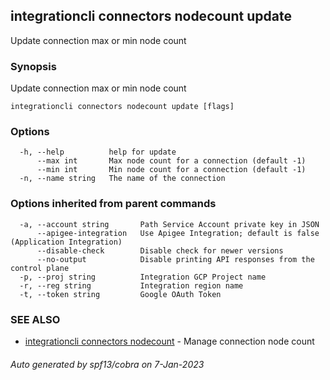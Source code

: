 ## integrationcli connectors nodecount update

Update connection max or min node count

### Synopsis

Update connection max or min node count

```
integrationcli connectors nodecount update [flags]
```

### Options

```
  -h, --help          help for update
      --max int       Max node count for a connection (default -1)
      --min int       Min node count for a connection (default -1)
  -n, --name string   The name of the connection
```

### Options inherited from parent commands

```
  -a, --account string       Path Service Account private key in JSON
      --apigee-integration   Use Apigee Integration; default is false (Application Integration)
      --disable-check        Disable check for newer versions
      --no-output            Disable printing API responses from the control plane
  -p, --proj string          Integration GCP Project name
  -r, --reg string           Integration region name
  -t, --token string         Google OAuth Token
```

### SEE ALSO

* [integrationcli connectors nodecount](integrationcli_connectors_nodecount.md)	 - Manage connection node count

###### Auto generated by spf13/cobra on 7-Jan-2023
